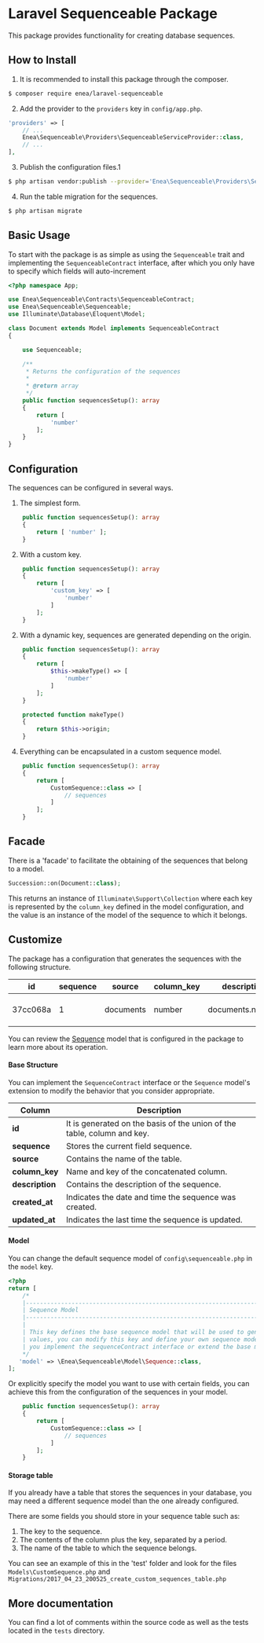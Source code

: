 # Laravel Sequenceable Package
This package provides functionality for creating database sequences.
## How to Install
1. It is recommended to install this package through the composer.
```sh
$ composer require enea/laravel-sequenceable
```
2. Add the provider to the `providers` key in `config/app.php`.
```php
'providers' => [
    // ...
    Enea\Sequenceable\Providers\SequenceableServiceProvider::class,
    // ...
],
```
3. Publish the configuration files.1
```sh
$ php artisan vendor:publish --provider='Enea\Sequenceable\Providers\SequenceableServiceProvider'
```
4. Run the table migration for the sequences.
```sh
$ php artisan migrate
```

## Basic Usage
To start with the package is as simple as using the `Sequenceable` trait  and implementing the `SequenceableContract` interface, after which you only have to specify which fields will auto-increment
```php
<?php namespace App;

use Enea\Sequenceable\Contracts\SequenceableContract;
use Enea\Sequenceable\Sequenceable;
use Illuminate\Database\Eloquent\Model;

class Document extends Model implements SequenceableContract
{

    use Sequenceable;

    /**
     * Returns the configuration of the sequences
     *
     * @return array
     */
    public function sequencesSetup(): array
    {
        return [
            'number'
        ];
    }
}
```

## Configuration
The sequences can be configured in several ways.
1. The simplest form.
```php
    public function sequencesSetup(): array
    {
        return [ 'number' ];
    }
```
2. With a custom key.
```php
    public function sequencesSetup(): array
    {
        return [ 
            'custom_key' => [
                'number' 
            ]
        ];
    }
```
2. With a dynamic key, sequences are generated depending on the origin.
```php
    public function sequencesSetup(): array
    {
        return [ 
            $this->makeType() => [
                'number' 
            ]
        ];
    }

    protected function makeType()
    {
        return $this->origin;
    }
```
4. Everything can be encapsulated in a custom sequence model.
```php
    public function sequencesSetup(): array
    {
        return [ 
            CustomSequence::class => [
                // sequences
            ]
        ];
    }
```
## Facade
There is a 'facade' to facilitate the obtaining of the sequences that belong to a model.
```php
Succession::on(Document::class);
```
This returns an instance of `Illuminate\Support\Collection` where each key is represented by the `column_key` defined in the model configuration, and the value is an instance of the model of the sequence to which it belongs.

## Customize
The package has a configuration that generates the sequences with the following structure.

 id       | sequence | source    | column_key | description      | created_at          | updated_at          
----------|----------|-----------|------------|------------------|---------------------|---------------------
 37cc068a |        1 | documents | number     | documents.number | 2017-06-29 18:40:44 | 2017-06-29 18:40:44 

You can review the [Sequence](https://github.com/eneasdh-fs/laravel-sequenceable/blob/master/src/Model/Sequence.php) model that is configured in the package to learn more about its operation.

#### Base Structure
You can implement the `SequenceContract` interface or the `Sequence` model's extension to modify the behavior that you consider appropriate.

 Column         | Description
----------------|------------------------------------------------------------------------------------
 **id**         | It is generated on the basis of the union of the table, column and key.
**sequence**    | Stores the current field sequence.
**source**      | Contains the name of the table.
**column_key**  | Name and key of the concatenated column.
**description** | Contains the description of the sequence.
**created_at**  | Indicates the date and time the sequence was created.
**updated_at**  | Indicates the last time the sequence is updated.

#### Model
You can change the default sequence model of `config\sequenceable.php` in the `model` key.
```php
<?php
return [
    /*
    |--------------------------------------------------------------------------
    | Sequence Model
    |--------------------------------------------------------------------------
    |
    | This key defines the base sequence model that will be used to generate the autoincrementable 
    | values, you can modify this key and define your own sequence model whenever 
    | you implement the sequenceContract interface or extend the base model
    */
   'model' => \Enea\Sequenceable\Model\Sequence::class,
];
```
Or explicitly specify the model you want to use with certain fields, you can achieve this from the configuration of the sequences in your model.
```php
    public function sequencesSetup(): array
    {
        return [ 
            CustomSequence::class => [
                // sequences
            ]
        ];
    }
```
#### Storage table
If you already have a table that stores the sequences in your database, you may need a different sequence model than the one already configured.

There are some fields you should store in your sequence table such as:
1. The key to the sequence.
2. The contents of the column plus the key, separated by a period.
3. The name of the table to which the sequence belongs.

You can see an example of this in the 'test' folder and look for the files `Models\CustomSequence.php` and `Migrations/2017_04_23_200525_create_custom_sequences_table.php`

## More documentation
You can find a lot of comments within the source code as well as the tests located in the `tests` directory.
